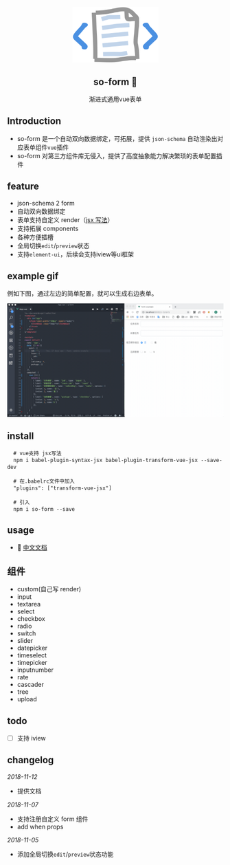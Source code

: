 <p align="center" style="text-align: center;"><img width="200" src="./docs/.vuepress/public/logo.png"></p>
<h2 style="text-align: center;" align="center">so-form 📰</h2>
<p align="center" style="text-align: center;">渐进式通用vue表单</p>

## Introduction

- so-form 是一个自动双向数据绑定，可拓展，提供 `json-schema` 自动渲染出对应表单组件`vue`插件
- so-form 对第三方组件库无侵入，提供了高度抽象能力解决繁琐的表单配置插件

## feature

- json-schema 2 form
- 自动双向数据绑定
- 表单支持自定义 render（[jsx 写法](https://cn.vuejs.org/v2/guide/render-function.html#JSX)）
- 支持拓展 components
- 各种方便插槽
- 全局切换`edit`/`preview`状态
- 支持`element-ui`，后续会支持iview等ui框架

## example gif

例如下图，通过左边的简单配置，就可以生成右边表单。

![example](./static/basic.gif)

## install

```shell
  # vue支持 jsx写法
  npm i babel-plugin-syntax-jsx babel-plugin-transform-vue-jsx --save-dev

  # 在.babelrc文件中加入
  "plugins": ["transform-vue-jsx"]

  # 引入
  npm i so-form --save

```

## usage
- 📘 [中文文档](http://qtt-frontend-gerrit.qutoutiao.net/ci/npm/q-form/docs/index.html)


## 组件

- custom(自己写 render)
- input
- textarea
- select
- checkbox
- radio
- switch
- slider
- datepicker
- timeselect
- timepicker
- inputnumber
- rate
- cascader
- tree
- upload

## todo

- [ ] 支持 iview

## changelog

_2018-11-12_

- 提供文档

_2018-11-07_

- 支持注册自定义 form 组件
- add when props

_2018-11-05_

- 添加全局切换`edit`/`preview`状态功能
